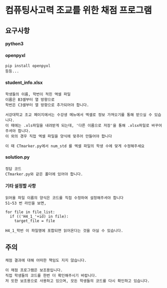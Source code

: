 # 컴퓨팅사고력 조교를 위한 채점 프로그램

## 요구사항

#### python3

#### openpyxl
```
pip install openpyxl
등등...
```

#### student_info.xlsx
``` 
학생들의 이름, 학번이 적힌 액셀 파일
이름은 B3셀부터 열 방향으로
학번은 C3셀부터 열 방향으로 추가되어야 합니다.

서강대학교 조교 페이지에서는 수강생 메뉴에서 엑셀로 정보 가져오기를 통해 받으실 수 있습니다.
이 때에는 .xls파일을 내려받게 되는데, '다른 이름으로 저장'을 통해 .xlsx파일로 바꾸어주셔야 합니다. 
이 외의 경우 직접 엑셀 파일을 양식에 맞추어 만들어야 합니다

이 때 CTmarker.py에서 num_std 를 엑셀 파일의 학생 수에 맞게 수정해주세요
```

#### solution.py
``` 
정답 코드
CTmarker.py와 같은 폴더에 있어야 합니다.
```

#### 기타 설정할 사항
```
읽어올 파일 이름의 양식은 코드를 직접 수정하여 설정해주셔야 합니다
51~53 번 라인을 보면,

for file in file_list:
  if (('H4_1_'+id) in file):
    target_file = file

H4_1_학번 이 파일명에 포합되면 읽어온다는 것을 아실 수 있습니다.
```

## 주의
```
채점 결과에 대해 어떠한 책임도 지지 않습니다.

이 채점 프로그램은 보조용입니다.
직접 학생들의 코드를 한번 더 확인해주시기 바랍니다.
저 또한 보조용으로 사용하고 있으며, 모든 학생들의 코드를 다시 확인하고 있습니다.
```
